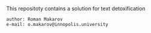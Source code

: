This repositoty contains a solution for text detoxification

	author: Roman Makarov
	e-mail: o.makarov@innopolis.university
